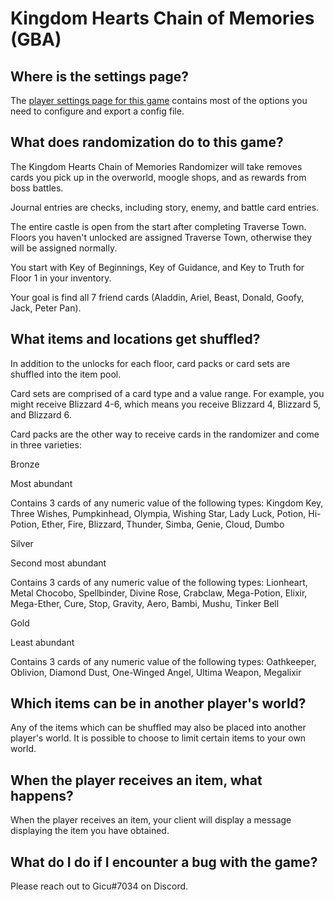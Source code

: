 # Kingdom Hearts Chain of Memories (GBA)

## Where is the settings page?

The [player settings page for this game](../player-settings) contains most of the options you need to 
configure and export a config file.

## What does randomization do to this game?

The Kingdom Hearts Chain of Memories Randomizer will take removes cards you pick up in the overworld, moogle shops, and as rewards from boss battles.

Journal entries are checks, including story, enemy, and battle card entries.

The entire castle is open from the start after completing Traverse Town.  Floors you haven't unlocked are assigned Traverse Town, otherwise they will be assigned normally.

You start with Key of Beginnings, Key of Guidance, and Key to Truth for Floor 1 in your inventory.

Your goal is find all 7 friend cards (Aladdin, Ariel, Beast, Donald, Goofy, Jack, Peter Pan).

## What items and locations get shuffled?

In addition to the unlocks for each floor, card packs or card sets are shuffled into the item pool. 

Card sets are comprised of a card type and a value range.  For example, you might receive Blizzard 4-6, which means you receive Blizzard 4, Blizzard 5, and Blizzard 6.

Card packs are the other way to receive cards in the randomizer and come in three varieties:

Bronze

Most abundant

Contains 3 cards of any numeric value of the following types: Kingdom Key, Three Wishes, Pumpkinhead, Olympia, Wishing Star, Lady Luck, Potion, Hi-Potion, Ether, Fire, Blizzard, Thunder, Simba, Genie, Cloud, Dumbo

Silver

Second most abundant

Contains 3 cards of any numeric value of the following types: Lionheart, Metal Chocobo, Spellbinder, Divine Rose, Crabclaw, Mega-Potion, Elixir, Mega-Ether, Cure, Stop, Gravity, Aero, Bambi, Mushu, Tinker Bell

Gold

Least abundant

Contains 3 cards of any numeric value of the following types: Oathkeeper, Oblivion, Diamond Dust, One-Winged Angel, Ultima Weapon, Megalixir


## Which items can be in another player's world?

Any of the items which can be shuffled may also be placed into another player's world. It is possible to choose to limit
certain items to your own world.
## When the player receives an item, what happens?

When the player receives an item, your client will display a message displaying the item you have obtained.

## What do I do if I encounter a bug with the game?

Please reach out to Gicu#7034 on Discord.